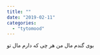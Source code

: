 ```yaml
---
title: ""
date: "2019-02-11"
categories: 
  - "tytomood"
---
```


بوی گندم مال من هر چی که دارم مال تو
